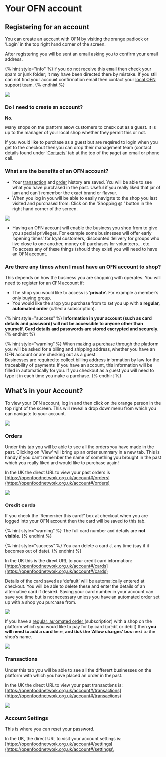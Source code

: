 # Your OFN account

## Registering for an account

You can create an account with OFN by visiting the orange padlock or ‘Login’ in the top right hand corner of the screen.

After registering you will be sent an email asking you to confirm your email address.&#x20;

{% hint style="info" %}
If you do not receive this email then check your spam or junk folder; it may have been directed there by mistake.  If you still can not find your account confirmation email then contact your [local OFN support team](broken-reference).&#x20;
{% endhint %}

![](https://lh6.googleusercontent.com/2ZjyZNzzOFqAC6m1CmD2fhbXEoBwiGZ6k-M8rEVyYOcOdzC9DG2zhgabHZZG7WlQck6Q8asAff0WsYICa4dpnl35nhkd127atD86w-K4HsrtW-yrA-yx0QOiEFxtmp1nsZp7D9DJ)

### **Do I need to create an account?**

**No.** &#x20;

Many shops on the platform allow customers to check out as a guest. It is up to the manager of your local shop whether they permit this or not.&#x20;

If you would like to purchase as a guest but are required to login when you get to the checkout then you can drop their management team (contact details found under ‘[Contacts](the-people-and-businesses-who-make-grow-your-food.md#contact)’ tab at the top of the page) an email or phone call.

### **What are the benefits of an OFN account?**

* Your [transaction](your-ofn-account.md#transactions) and [order](your-ofn-account.md#orders) history are saved. You will be able to see what you have purchased in the past. Useful if you really liked that jar of jam and can’t remember the exact brand or flavour.
* When you log in you will be able to easily navigate to the shop you last visited and purchased from: Click on the ‘Shopping @ ‘ button in the right hand corner of the screen.

![](https://lh6.googleusercontent.com/VvMP-IUXl3XVA1lD89c\_1gpxNqe4fVC6bPwOKF6yX\_Cia2U4ePjLlXHuTEB8Pdtm2Q2LFGDeCrdzj4jm7c6V-JYv5cbLJixPycT12BM\_XGCtbbnpWbC95TZyCeZjZp4QvC63nKkE)

* Having an OFN account will enable the business you shop from to give you special privileges. For example some businesses will offer early ‘opening times’ for loyal customers, discounted delivery for groups who live close to one another, money off purchases for volunteers… etc. \
  To access any of these things (should they exist) you will need to have an OFN account.

### **Are there any times when I must have an OFN account to shop?**

This depends on how the business you are shopping with operates.  You will need to register for an OFN account if:

* The shop you would like to access is ‘**private**’. For example a member’s only buying group.
* You would like the shop you purchase from to set you up with a **regular, automated order** (called a subscription).

{% hint style="success" %}
**Information in your account (such as card details and password) will not be accessible to anyone other than yourself. Card details and passwords are stored encrypted and securely.**
{% endhint %}

{% hint style="warning" %}
When [making a purchase ](shopping-and-placing-an-order.md#checkout)through the platform you will be asked for a billing and shipping address, whether you have an OFN account or are checking out as a guest.  \
Businesses are required to collect billing address information by law for the traceability of payments.  If you have an account, this information will be filled in automatically for you. If you checkout as a guest you will need to type it in each time you make a purchase.
{% endhint %}

## **What’s in your Account?**

To view your OFN account, log in and then click on the orange person in the top right of the screen.  This will reveal a drop down menu from which you can navigate to your account.

![](https://lh6.googleusercontent.com/7\_feuoGIRtZzTE3SNbIRQZMBFNnKP92azWewIy2oBEtLQyVOdCOy9mpJLRga-7JIl\_R-ZVaIzfTLJv1Kez1KWCJAMChbD5oFwvU\_mZ2dOMTUaiLe8Fg9N5tYCNs\_FxYMMXO-35rl)

### **Orders**

Under this tab you will be able to see all the orders you have made in the past.  Clicking on ‘View’ will bring up an order summary in a new tab. This is handy if you can’t remember the name of something you brought in the past which you really liked and would like to purchase again!

In the UK the direct URL to view your past orders is [https://openfoodnetwork.org.uk/account#/orders](https://openfoodnetwork.org.uk/account#/orders)

![](https://lh6.googleusercontent.com/K7DWc5EAImEMm6nsAUvP3rUs70Il1a3SAzm0\_pL4RIVojEjNELiobojxAtT8s-eJw6pCy-sACAjjH\_Y4MGN2TNiPf4HDKP5GtKo3a8qHinEhq\_K6I7iUQIx17AfUdc349wTQqbxQ)

### **Credit cards**

If you check the ‘Remember this card?’ box at checkout when you are logged into your OFN account then the card will be saved to this tab. &#x20;

{% hint style="warning" %}
The full card number and details are **not visible**.&#x20;
{% endhint %}

{% hint style="success" %}
You can delete a card at any time (say if it becomes out of date).
{% endhint %}

In the UK this is the direct URL to your credit card information:\
[https://openfoodnetwork.org.uk/account#/cards](https://openfoodnetwork.org.uk/account#/cards)

Details of the card saved as ‘default’ will be automatically entered at checkout. You will be able to delete these and enter the details of an alternative card if desired.  Saving your card number in your account can save you time but is not necessary unless you have an automated order set up with a shop you purchase from.

![](https://lh5.googleusercontent.com/A1Ems2pmtUzuoMU7ky6MtFZDgb1lV8VTimsShEnhFUZIKD4KsaiZm6xHpa3e1UtNSXBMYHrPz5Uw9zcl6i1wxnrvquf3Li8SGoA3383ui3DqZgCrI3-0JWomTuJJ3Q7-bXY1LOTv)

If you have a [regular, automated order ](regular-automated-orders.md)(subscription) with a shop on the platform which you would like to pay for by card (credit or debit) then **you will need to add a card** here, **and tick the ‘Allow charges’ box** next to the shop’s name.

![](<../.gitbook/assets/newcard2 (1).gif>)

### **Transactions**

Under this tab you will be able to see all the different businesses on the platform with which you have placed an order in the past.

In the UK the direct URL to view your past transactions is:\
[https://openfoodnetwork.org.uk/account#/transactions](https://openfoodnetwork.org.uk/account#/transactions)

![](https://lh4.googleusercontent.com/ZlqKX9SWoS85f1fTaXPSJs4r1ZAzMji4ZytN\_XIqcgfS6zwWC0cXrAA2L3B0xDV60ViFtRwz0usWxJHfrBygCk3gDEQ9y-6p9GxC9rT0IHNCByqCkG1FQ9YkRvpNWMVsJGy9N3SD)

### **Account Settings**

This is where you can reset your password.

In the UK, the direct URL to visit your account settings is:\
[https://openfoodnetwork.org.uk/account#/settings](https://openfoodnetwork.org.uk/account#/settings)\
